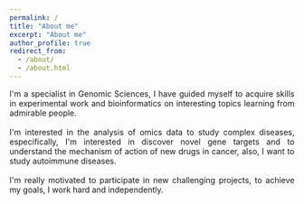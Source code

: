 ```yaml
---
permalink: /
title: "About me"
excerpt: "About me"
author_profile: true
redirect_from: 
  - /about/
  - /about.html
---
```

<div style="text-align: justify">

I'm a specialist in Genomic Sciences, I have guided myself to acquire skills in experimental work and bioinformatics on interesting topics learning from admirable people. 
<br/><br/>
I'm interested in the analysis of omics data to study complex diseases, especifically, I'm interested in discover novel gene targets and to understand the mechanism of action of new drugs in cancer, also, I want to study autoimmune diseases.
<br/><br/>
I'm really motivated to participate in new challenging projects, to achieve my goals, I work hard and independently.
</div>
